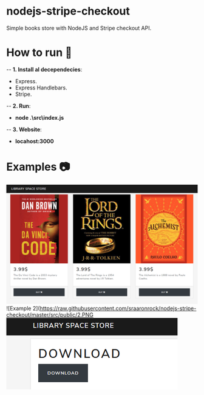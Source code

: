 # nodejs-stripe-checkout
 Simple books store with NodeJS and Stripe checkout API.

# How to run 🔸

-- **1. Install al decependecies**:

- Express.
- Express Handlebars.
- Stripe.

-- **2. Run**:

- **node .\src\index.js**

-- **3. Website**:

- **locahost:3000**

# Examples 📷
![Example 1](https://raw.githubusercontent.com/sraaronrock/nodejs-stripe-checkout/master/src/public/1.PNG)
![Example 2](https://raw.githubusercontent.com/sraaronrock/nodejs-stripe-checkout/master/src/public/2.PNG
![Example 3](https://raw.githubusercontent.com/sraaronrock/nodejs-stripe-checkout/master/src/public/3.PNG)
